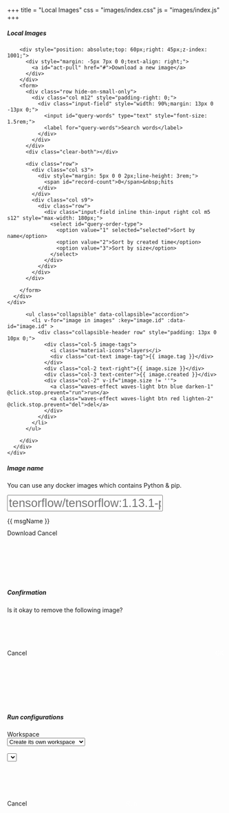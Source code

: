 +++
title = "Local Images"
css = "images/index.css"
js = "images/index.js"
+++

<main>
  <section class="container content-header">
    <div class="row">
      <div class="col s12" style="min-height: 182px;">
        <h5 class="light grey-text text-darken-2">Local Images</h5>

        <div style="position: absolute;top: 60px;right: 45px;z-index: 1001;">
          <div style="margin: -5px 7px 0 0;text-align: right;">
            <a id="act-pull" href="#">Download a new image</a>
          </div>
        </div>
        <form>
          <div class="row hide-on-small-only">
            <div class="col m12" style="padding-right: 0;">
              <div class="input-field" style="width: 90%;margin: 13px 0 -13px 0;">
                <input id="query-words" type="text" style="font-size: 1.5rem;">
                <label for="query-words">Search words</label>
              </div>
            </div>
          </div>
          <div class="clear-both"></div>

          <div class="row">
            <div class="col s3">
              <div style="margin: 5px 0 0 2px;line-height: 3rem;">
                <span id="record-count">0</span>&nbsp;hits
              </div>
            </div>
            <div class="col s9">
              <div class="row">
                <div class="input-field inline thin-input right col m5 s12" style="max-width: 180px;">
                  <select id="query-order-type">
                    <option value="1" selected="selected">Sort by name</option>
                    <option value="2">Sort by created time</option>
                    <option value="3">Sort by size</option>
                  </select>
                </div>
              </div>
            </div>
          </div>

        </form>
      </div>
    </div>
  </section>

  <section class="container main">
    <div class="row">
      <div class="col s12" style="margin-bottom: 15px;">
        <div id="data">

          <ul class="collapsible" data-collapsible="accordion">
            <li v-for="image in images" :key="image.id" :data-id="image.id" >
              <div class="collapsible-header row" style="padding: 13px 0 10px 0;">
                <div class="col-5 image-tags">
                  <i class="material-icons">layers</i>
                  <div class="cut-text image-tag">{{ image.tag }}</div>
                </div>
                <div class="col-2 text-right">{{ image.size }}</div>
                <div class="col-3 text-center">{{ image.created }}</div>
                <div class="col-2" v-if="image.size != ''">
                  <a class="waves-effect waves-light btn blue darken-1" @click.stop.prevent="run">run</a>
                  <a class="waves-effect waves-light btn red lighten-2" @click.stop.prevent="del">del</a>
                </div>
              </div>
            </li>
          </ul>

        </div>
      </div>
    </div>

  </section>
</main>

<div id="image-dialog" class="modal popup-dialog" style="height: 270px;">
  <div class="modal-content">
    <h5>Image name</h5>
  </div>
  <div class="modal-footer row">
    <div class="col-12" style="height: 111px;">
      <form class="input-field" autocomplete="off" v-on:submit.prevent>
        <p>You can use any docker images which contains Python & pip.</p>
        <input type="text" class="form-control" required style="font-size: 1.7rem;"
               placeholder="tensorflow/tensorflow:1.13.1-py3"
               v-model="name" v-on:input="$v.name.$touch" v-on:change="nameChanged"
               v-bind:class="{invalid: $v.name.$error, valid: $v.name.$dirty && !$v.name.$invalid}" />
        <p class="errors"><transition name="fade">
          <span v-if="msgName != ''">{{ msgName }}</span>
        </transition></p>
      </form>
    </div>
    <div class="clear-both"></div>
    <a class="waves-effect waves-light btn submit" tabindex="0" v-on:click="submit">Download</a>
    <a class="waves-effect waves-light btn cancel" tabindex="0" v-on:click="close">Cancel</a>
  </div>
</div>

<div id="image-delete" class="modal popup-dialog" style="height: 270px;">
  <div class="modal-content">
    <h5>Confirmation</h5>
  </div>
  <div class="modal-footer row">
    <div class="col-12" style="margin: 15px 0 22px 0;min-height: 78px;">
      <span>Is it okay to remove the following image?</span><br>
      <strong style="font-weight: bold;font-size: 1.5rem;"></strong>
    </div>
    <div class="clear-both"></div>
    <div class="col-12">
      <a class="waves-effect waves-light btn cancel" tabindex="0">Cancel</a>
      <a class="waves-effect waves-light btn blue darken-1 delete" tabindex="0"
         style="float: right;color: white !important;">OK</a>
    </div>
  </div>
  <div class="clear-both"></div>
</div>

<div id="run-dialog" class="modal popup-dialog"
    style="height: 320px;width: 60%;max-height: 85%;">
  <div class="modal-content">
    <h5>Run configurations</h5>
  </div>
  <div class="modal-footer row" style="margin: 0;">
    <div class="col-12" style="margin-top: 13px;">
      <form autocomplete="off" style="min-height: 147px;" v-on:submit.prevent>
        <div class="form-group row">
          <label class="col-sm-2 control-label">Workspace</label>
          <div class="col-sm-10 workspace-type">
            <select>
              <option value="0">Create its own workspace</option>
              <option value="1">Use an existing workspace</option>
            </select>
          </div>
        </div>
        <div class="form-group row considerable">
          <label class="col-sm-2 control-label">&nbsp;</label>
          <div class="col-sm-10 workspaces">
            <select></select>
          </div>
        </div>
        <div class="clear-both"></div>
      </form>
    </div>
    <div class="clear-both"></div>
    <div class="col-12">
      <a class="waves-effect waves-light btn cancel" tabindex="0" v-on:click="close">Cancel</a>
      <a class="waves-effect waves-light btn submit" tabindex="0" v-on:click="submit"
         style="float: right;color: white !important;">Run</a>
    </div>
  </div>
  <div class="clear-both"></div>
</div>
